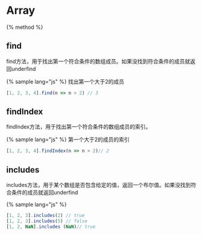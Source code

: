 # Array

{% method %}
## find

find方法，用于找出第一个符合条件的数组成员。如果没找到符合条件的成员就返回underfind

{% sample lang="js" %}
找出第一个大于2的成员

```js
[1, 2, 3, 4].find(n => n > 2) // 3
```

## findIndex

findIndex方法，用于找出第一个符合条件的数组成员的索引。

{% sample lang="js" %}
第一个大于2的成员的索引

```js
[1, 2, 3, 4].findIndex(n => n > 2)// 2
```

## includes

includes方法，用于某个数组是否包含给定的值，返回一个布尔值。如果没找到符合条件的成员就返回underfind

{% sample lang="js" %}

```js
[1, 2, 3].includes(2) // true
[1, 2, 3].includes(5) // false
[1, 2, NaN].includes (NaN)// true
```




